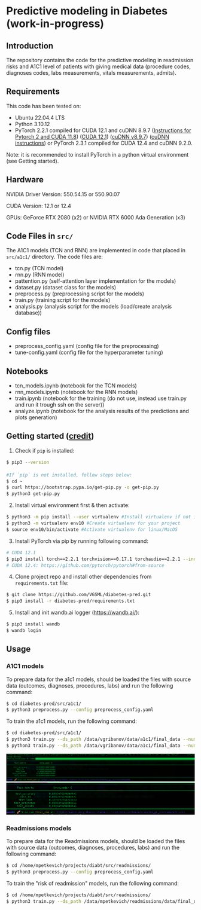 # Predictive modeling in Diabetes (work-in-progress)

## Introduction

The repository contains the code for the predictive modeling in readmission risks and A1C1 level of patients with giving medical data (procedure codes, diagnoses codes, labs measurements, vitals measurements, admits).


## Requirements

This code has been tested on:

- Ubuntu 22.04.4 LTS
- Python 3.10.12
- PyTorch 2.2.1 compiled for CUDA 12.1 and cuDNN 8.9.7 ([Instructions for Pytorch 2 and CUDA 11.8](https://gist.github.com/MihailCosmin/affa6b1b71b43787e9228c25fe15aeba#file-cuda_11-8_installation_on_ubuntu_22-04)) ([CUDA 12.1](https://developer.nvidia.com/cuda-12-1-0-download-archive?target_os=Linux&target_arch=x86_64&Distribution=Ubuntu&target_version=22.04&target_type=deb_network)) ([cuDNN v8.9.7](https://developer.nvidia.com/rdp/cudnn-archive)) ([cuDNN instructions](https://docs.nvidia.com/deeplearning/cudnn/archives/cudnn-897/install-guide/index.html)) or PyTorch 2.3.1 compiled for CUDA 12.4 and cuDNN 9.2.0. 

Note: it is recommended to install PyTorch in a python virtual environment (see Getting started).

## Hardware

NVIDIA Driver Version: 550.54.15 or 550.90.07

CUDA Version: 12.1 or 12.4

GPUs: GeForce RTX 2080 (x2) or NVIDIA RTX 6000 Ada Generation (x3)

## Code Files in `src/`

The A1C1 models (TCN and RNN) are implemented in code that placed in `src/a1c1/` directory. The code files are:

- tcn.py (TCN model)
- rnn.py (RNN model)
- pattention.py (self-attention layer implementation for the models)
- dataset.py (dataset class for the models)
- preprocess.py (preprocessing script for the models)
- train.py (training script for the models)
- analysis.py (analysis script for the models (load/create analysis database))

## Config files

- preprocess_config.yaml (config file for the preprocessing)
- tune-config.yaml (config file for the hyperparameter tuning)

## Notebooks

- tcn_models.ipynb (notebook for the TCN models)
- rnn_models.ipynb (notebook for the RNN models)
- train.ipynb (notebook for the training (do not use, instead use train.py and run it trough ssh on the server))
- analyze.ipynb (notebook for the analysis results of the predictions and plots generation)

## Getting started ([credit](https://gist.github.com/Ravi2712/47f070a6578153d3caee92bb67134963))

1. Check if `pip` is installed:

```bash
$ pip3 --version

#If `pip` is not installed, follow steps below:
$ cd ~
$ curl https://bootstrap.pypa.io/get-pip.py -o get-pip.py
$ python3 get-pip.py
```

2. Install virtual environment first & then activate:

```bash
$ python3 -m pip install --user virtualenv #Install virtualenv if not installed in your system
$ python3 -m virtualenv env10 #Create virtualenv for your project
$ source env10/bin/activate #Activate virtualenv for linux/MacOS
```

3. Install PyTorch via pip by running following command:

```bash
# CUDA 12.1
$ pip3 install torch==2.2.1 torchvision==0.17.1 torchaudio==2.2.1 --index-url https://download.pytorch.org/whl/cu121
# CUDA 12.4: https://github.com/pytorch/pytorch#from-source
```

4. Clone project repo and install other dependencies from `requirements.txt` file:

```bash
$ git clone https://github.com/VGSML/diabetes-pred.git
$ pip3 install -r diabetes-pred/requirements.txt
```

5. Install and init wandb.ai logger (<https://wandb.ai/>):

```bash
$ pip3 install wandb
$ wandb login
```

## Usage

### A1C1 models

To prepare data for the a1c1 models, should be loaded the files with source data (outcomes, diagnoses, procedures, labs) and run the following command:

```bash
$ cd diabetes-pred/src/a1c1/
$ python3 preprocess.py --config preprocess_config.yaml
```

To train the a1c1 models, run the following command:

```bash
$ cd diabetes-pred/src/a1c1/
$ python3 train.py --ds_path /data/vgribanov/data/a1c1/final_data --num_epochs=25 --batch_size=32 --lr=0.0001 --tcn_layers=16,32,64 --save /data/vgribanov/a1c1/models/final/tcn.model --run_name=final_tcn
$ python3 train.py --ds_path /data/vgribanov/data/a1c1/final_data --num_epochs=25 --batch_size=32 --lr=0.0001 --model_type=RNN --rnn_layers=3 --rnn_hidden_dim=64  --save /data/vgribanov/a1c1/models/final/rnn.model --run_name=final_rnn
```

![A1C1 TCN Models Results](./a1c1_tcn_final.png)
![A1C1 RNN Models Results](./a1c1_rnn_final.png)

### Readmissions models

To prepare data for the Readmissions models, should be loaded the files with source data (outcomes, diagnoses, procedures, labs) and run the following command:

```bash
$ cd /home/mpetkevich/projects/diabt/src/readmissions/
$ python3 preprocess.py --config preprocess_config.yaml
```

To train the "risk of readmission" models, run the following command:
```bash
$ cd /home/mpetkevich/projects/diabt/src/readmissions/
$ python3 train.py --ds_path /data/mpetkevich/readmissions/data/final_data --num_epochs=25 --batch_size=32 --lr=0.0001 --model_type=RNN --rnn_layers=3 --rnn_hidden_dim=64  --save /data/mpetkevich/readmissions/models/final/rnn.model --run_name=final_rnn
```